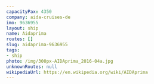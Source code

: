 ```yaml
---
capacityPax: 4350
company: aida-cruises-de
imo: 9636955
layout: ship
name: Aidaprima
routes: []
slug: aidaprima-9636955
tags:
- ship
photo: /img/300px-AIDAprima_2016-04a.jpg
unknownRoutes: null
wikipediaUrl: https://en.wikipedia.org/wiki/AIDAprima
---
```

